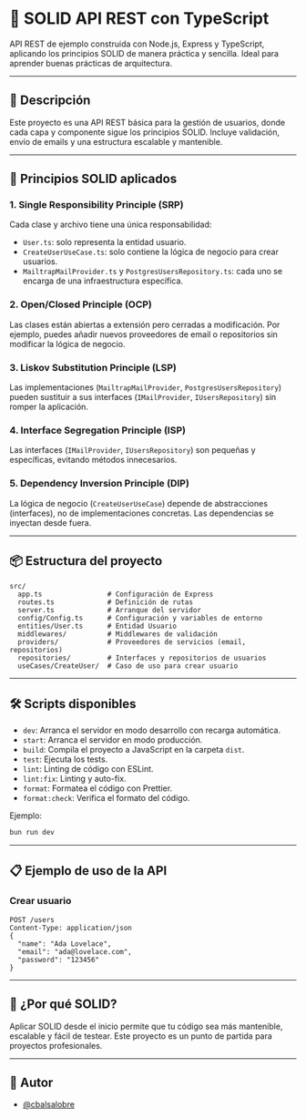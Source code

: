 # 🚀 SOLID API REST con TypeScript

API REST de ejemplo construida con Node.js, Express y TypeScript, aplicando los principios SOLID de manera práctica y sencilla. Ideal para aprender buenas prácticas de arquitectura.

---

## 📝 Descripción
Este proyecto es una API REST básica para la gestión de usuarios, donde cada capa y componente sigue los principios SOLID. Incluye validación, envío de emails y una estructura escalable y mantenible.

---

## 🧩 Principios SOLID aplicados

### 1. **Single Responsibility Principle (SRP)**
Cada clase y archivo tiene una única responsabilidad:
- `User.ts`: solo representa la entidad usuario.
- `CreateUserUseCase.ts`: solo contiene la lógica de negocio para crear usuarios.
- `MailtrapMailProvider.ts` y `PostgresUsersRepository.ts`: cada uno se encarga de una infraestructura específica.

### 2. **Open/Closed Principle (OCP)**
Las clases están abiertas a extensión pero cerradas a modificación. Por ejemplo, puedes añadir nuevos proveedores de email o repositorios sin modificar la lógica de negocio.

### 3. **Liskov Substitution Principle (LSP)**
Las implementaciones (`MailtrapMailProvider`, `PostgresUsersRepository`) pueden sustituir a sus interfaces (`IMailProvider`, `IUsersRepository`) sin romper la aplicación.

### 4. **Interface Segregation Principle (ISP)**
Las interfaces (`IMailProvider`, `IUsersRepository`) son pequeñas y específicas, evitando métodos innecesarios.

### 5. **Dependency Inversion Principle (DIP)**
La lógica de negocio (`CreateUserUseCase`) depende de abstracciones (interfaces), no de implementaciones concretas. Las dependencias se inyectan desde fuera.

---

## 📦 Estructura del proyecto

```
src/
  app.ts                # Configuración de Express
  routes.ts             # Definición de rutas
  server.ts             # Arranque del servidor
  config/Config.ts      # Configuración y variables de entorno
  entities/User.ts      # Entidad Usuario
  middlewares/          # Middlewares de validación
  providers/            # Proveedores de servicios (email, repositorios)
  repositories/         # Interfaces y repositorios de usuarios
  useCases/CreateUser/  # Caso de uso para crear usuario
```

---

## 🛠️ Scripts disponibles

- `dev`: Arranca el servidor en modo desarrollo con recarga automática.
- `start`: Arranca el servidor en modo producción.
- `build`: Compila el proyecto a JavaScript en la carpeta `dist`.
- `test`: Ejecuta los tests.
- `lint`: Linting de código con ESLint.
- `lint:fix`: Linting y auto-fix.
- `format`: Formatea el código con Prettier.
- `format:check`: Verifica el formato del código.

Ejemplo:
```bash
bun run dev
```

---

## 📋 Ejemplo de uso de la API

### Crear usuario
```http
POST /users
Content-Type: application/json
{
  "name": "Ada Lovelace",
  "email": "ada@lovelace.com",
  "password": "123456"
}
```

---

## 🌱 ¿Por qué SOLID?
Aplicar SOLID desde el inicio permite que tu código sea más mantenible, escalable y fácil de testear. Este proyecto es un punto de partida para proyectos profesionales.

---

## 📣 Autor
- [@cbalsalobre](https://github.com/cbalsalobre)
